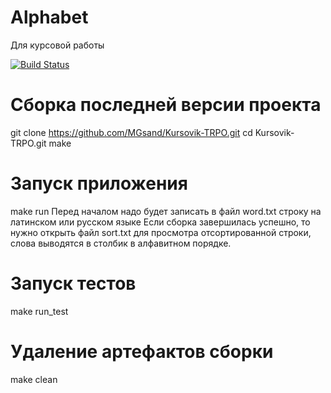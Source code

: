 # Alphabet
Для курсовой работы

[![Build Status](https://travis-ci.org/MGsand/Kursovik-TRPO.svg?branch=master)](https://travis-ci.org/MGsand/Kursovik-TRPO)

# Сборка последней версии проекта
git clone https://github.com/MGsand/Kursovik-TRPO.git
cd Kursovik-TRPO.git
make

# Запуск приложения
make run
Перед началом надо будет записать в файл word.txt строку на латинском или русском языке
Если сборка завершилась успешно, то нужно открыть файл sort.txt для просмотра отсортированной строки, слова выводятся в столбик в алфавитном порядке.

# Запуск тестов
make run_test

# Удаление артефактов сборки
make clean
